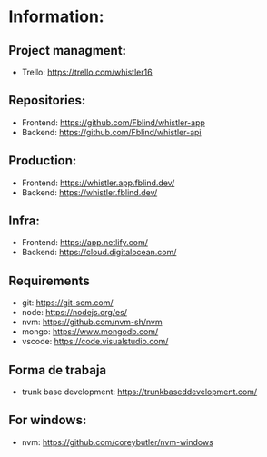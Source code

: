 # Information:

## Project managment:
- Trello: https://trello.com/whistler16

## Repositories:
- Frontend: https://github.com/Fblind/whistler-app
- Backend: https://github.com/Fblind/whistler-api

## Production:
- Frontend: https://whistler.app.fblind.dev/
- Backend: https://whistler.fblind.dev/

## Infra:
- Frontend: https://app.netlify.com/
- Backend: https://cloud.digitalocean.com/

## Requirements
- git: https://git-scm.com/
- node: https://nodejs.org/es/
- nvm: https://github.com/nvm-sh/nvm
- mongo: https://www.mongodb.com/
- vscode: https://code.visualstudio.com/

## Forma de trabaja
- trunk base development: https://trunkbaseddevelopment.com/

## For windows:
- nvm: https://github.com/coreybutler/nvm-windows
